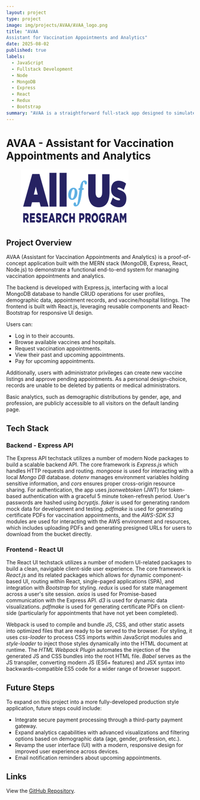 ```yaml
---
layout: project
type: project
image: img/projects/AVAA/AVAA_logo.png
title: "AVAA 
Assistant for Vaccination Appointments and Analytics"
date: 2025-08-02
published: true
labels:
  - JavaScript
  - Fullstack Development
  - Node
  - MongoDB
  - Express
  - React
  - Redux
  - Bootstrap
summary: "AVAA is a straightforward full-stack app designed to simulate a website assistant that helps patients and medical staff schedule and manage vaccination appointments. It also provides simple data visualizations to report on appointment trends and patient demographics."
---
```

# AVAA - Assistant for Vaccination Appointments and Analytics
<figure class="figure w-20 float-start m-2">
    <img class="img-fluid" src="../img/projects/BC_AoU/aou_logo.png" alt="All of Us Program Logo">
</figure>

## Project Overview

AVAA (Assistant for Vaccination Appointments and Analytics) is a proof-of-concept application built with the MERN stack (MongoDB, Express, React, Node.js) to demonstrate a functional end-to-end system for managing vaccination appointments and analytics.

The backend is developed with Express.js, interfacing with a local MongoDB database to handle CRUD operations for user profiles, demographic data, appointment records, and vaccine/hospital listings. The frontend is built with React.js, leveraging reusable components and React-Bootstrap for responsive UI design.

Users can:
- Log in to their accounts.
- Browse available vaccines and hospitals.
- Request vaccination appointments.
- View their past and upcoming appointments.
- Pay for upcoming appointments.

Additionally, users with administrator privileges can create new vaccine listings and approve pending appointments. As a personal design-choice, records are unable to be deleted by patients or medical administrators.

Basic analytics, such as demographic distributions by gender, age, and profession, are publicly accessible to all visitors on the default landing page.

## Tech Stack

### Backend - Express API

The Express API techstack utilizes a number of modern Node packages to build a scalable backend API. The core framework is *Express.js* which handles HTTP requests and routing. *mongoose* is used for interacting with a local *Mongo DB* database. *dotenv* manages environment variables holding sensitive information, and *cors* ensures proper cross-origin resource sharing. For authentication, the app uses *jsonwebtoken* (JWT) for token-based authentication with a graceful 5 minute token-refresh period. User's passwords are hashed using *bcryptjs*. *faker* is used for generating random mock data for development and testing. *pdfmake* is used for generating certificate PDFs for vaccination appointments, and the *AWS-SDK S3* modules are used for interacting with the AWS environment and resources, which includes uploading PDFs and generating presigned URLs for users to download from the bucket directly.

### Frontend - React UI

The React UI techstack utilizes a number of modern UI-related packages to build a clean, navigable client-side user experience. The core framework is *React.js* and its related packages which allows for dynamic component-based UI, routing within React, single-paged applications (SPA), and integration with *Bootstrap* for styling. *redux* is used for state management across a user's site session. *axios* is used for Promise-based communication with the Express API. *d3* is used for dynamic data visualizations. *pdfmake* is used for generating certificate PDFs on client-side (particularly for appointments that have not yet been completed).

Webpack is used to compile and bundle JS, CSS, and other static assets into optimized files that are ready to be served to the browser. For styling, it uses *css-loader* to process CSS imports within JavaScript modules and *style-loader* to inject those styles dynamically into the HTML document at runtime. The *HTML Webpack Plugin* automates the injection of the generated JS and CSS bundles into the root HTML file. *Babel* serves as the JS transpiler, converting modern JS (ES6+ features) and JSX syntax into backwards-compatible ES5 code for a wider range of browser support.

## Future Steps

To expand on this project into a more fully-developed production style application, future steps could include:
- Integrate secure payment processing through a third-party payment gateway.
- Expand analytics capabilities with advanced visualizations and filtering options based on demographic data (age, gender, profession, etc.).
- Revamp the user interface (UI) with a modern, responsive design for improved user experience across devices.
- Email notification reminders about upcoming appointments.

## Links

View the [GitHub Repository](https://github.com/jeremiahdy55/VaccineDataHub-MERN).
